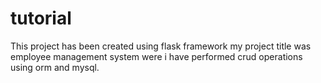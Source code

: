 # tutorial
This project has been created using flask framework my project title was employee management system were i have performed crud operations using orm and mysql.

